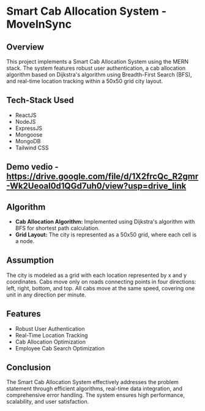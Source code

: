 # Smart Cab Allocation System - MoveInSync

## Overview
This project implements a Smart Cab Allocation System using the MERN stack. The system features robust user authentication, a cab allocation algorithm based on Dijkstra's algorithm using Breadth-First Search (BFS), and real-time location tracking within a 50x50 grid city layout.

## Tech-Stack Used
- ReactJS
- NodeJS
- ExpressJS
- Mongoose
- MongoDB
- Tailwind CSS

## Demo vedio - https://drive.google.com/file/d/1X2frcQc_R2gmr-Wk2Ueoal0d1QGd7uh0/view?usp=drive_link


## Algorithm
- **Cab Allocation Algorithm:** Implemented using Dijkstra's algorithm with BFS for shortest path calculation.
- **Grid Layout:** The city is represented as a 50x50 grid, where each cell is a node.

## Assumption
The city is modeled as a grid with each location represented by x and y coordinates. Cabs move only on roads connecting points in four directions: left, right, bottom, and top. All cabs move at the same speed, covering one unit in any direction per minute.

## Features
- Robust User Authentication
- Real-Time Location Tracking
- Cab Allocation Optimization
- Employee Cab Search Optimization

## Conclusion
The Smart Cab Allocation System effectively addresses the problem statement through efficient algorithms, real-time data integration, and comprehensive error handling. The system ensures high performance, scalability, and user satisfaction.
